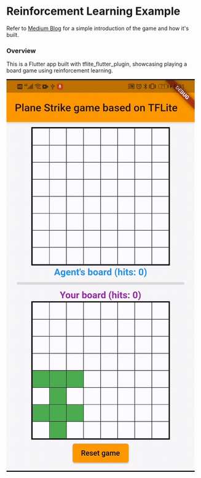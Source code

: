 # Reinforcement Learning Example 

Refer to [Medium Blog](https://windmaple.medium.com/playing-a-board-game-on-device-using-tensorflow-lite-and-fluter-a7c865b9aefc) for a simple introduction of the game and how it's built.

### Overview

This is a Flutter app built with tflite_flutter_plugin, showcasing playing a board game using reinforcement learning.

![DEMO GIF](demo.gif)
